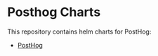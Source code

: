 # Posthog Charts

This repository contains helm charts for PostHog:

* [PostHog](https://github.com/PostHog/charts/blob/master/charts/posthog/README.md)

